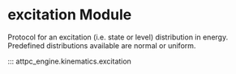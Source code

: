 # excitation Module

Protocol for an excitation (i.e. state or level) distribution in energy. Predefined distributions available are normal or uniform.

::: attpc_engine.kinematics.excitation